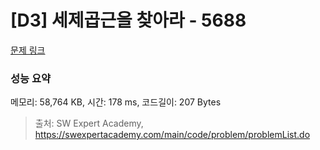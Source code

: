 # [D3] 세제곱근을 찾아라 - 5688 

[문제 링크](https://swexpertacademy.com/main/code/problem/problemDetail.do?contestProbId=AWXVyCaKugQDFAUo) 

### 성능 요약

메모리: 58,764 KB, 시간: 178 ms, 코드길이: 207 Bytes



> 출처: SW Expert Academy, https://swexpertacademy.com/main/code/problem/problemList.do